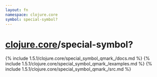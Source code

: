 ```yaml
---
layout: fn
namespace: clojure.core
symbol: special-symbol?
---
```


# [clojure.core](../)/special-symbol?

{% include 1.5.1/clojure.core/special_symbol_qmark_/docs.md %}
{% include 1.5.1/clojure.core/special_symbol_qmark_/examples.md %}
{% include 1.5.1/clojure.core/special_symbol_qmark_/src.md %}


